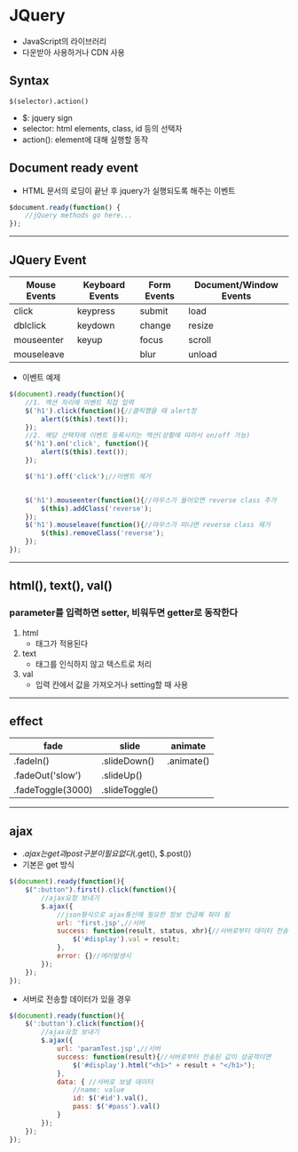 # JQuery

* JavaScript의 라이브러리
* 다운받아 사용하거나 CDN 사용


## Syntax
```$(selector).action()```
* $: jquery sign
* selector: html elements, class, id 등의 선택자
* action(): element에 대해 실행할 동작

## Document ready event
* HTML 문서의 로딩이 끝난 후 jquery가 실행되도록 해주는 이벤트

```javascript
$document.ready(function() {
    //jQuery methods go here...
});
```

---

## JQuery Event

|Mouse Events|Keyboard Events|Form Events|Document/Window Events|
|---|---|---|---|
|click|keypress|submit|load|
|dblclick|keydown|change|resize|
|mouseenter|keyup|focus|scroll|
|mouseleave||blur|unload|

* 이벤트 예제
```javascript
$(document).ready(function(){
    //1. 액션 자리에 이벤트 직접 입력
    $('h1').click(function(){//클릭했을 때 alert창
        alert($(this).text());
    });
    //2. 해당 선택자에 이벤트 등록시키는 액션(상황에 따라서 on/off 가능)
    $('h1').on('click', function(){
        alert($(this).text());
    });

    $('h1').off('click');//이벤트 제거


    $('h1').mouseenter(function(){//마우스가 들어오면 reverse class 추가
        $(this).addClass('reverse');
    });
    $('h1').mouseleave(function(){//마우스가 떠나면 reverse class 제거
        $(this).removeClass('reverse');
    });
});
```

---

## html(), text(), val()
### parameter를 입력하면 setter, 비워두면 getter로 동작한다
1. html
    * 태그가 적용된다
2. text
    * 태그를 인식하지 않고 텍스트로 처리
3. val
    * 입력 칸에서 값을 가져오거나 setting할 때 사용

---
## effect

|fade|slide|animate|
|---|---|---|
|.fadeIn()|.slideDown()|.animate()|
|.fadeOut('slow')|.slideUp()||
|.fadeToggle(3000)|.slideToggle()||

---

## ajax
* $.ajax는 get과 post 구분이 필요없다 ($.get(), $.post())
* 기본은 get 방식
```javascript
$(document).ready(function(){
    $(":button").first().click(function(){
        //ajax요청 보내기
        $.ajax({
            //json형식으로 ajax통신에 필요한 정보 언급해 줘야 됨
            url: 'first.jsp',//서버
            success: function(result, status, xhr){//서버로부터 데이터 전송이 성공적이면
                $('#display').val = result;
            },
            error: {}//에러발생시
        });
    });
});
```

* 서버로 전송할 데이터가 있을 경우
```javascript
$(document).ready(function(){
    $(':button').click(function(){
        //ajax요청 보내기
        $.ajax({
            url: 'paramTest.jsp',//서버
            success: function(result){//서버로부터 전송된 값이 성공적이면
                $('#display').html("<h1>" + result + "</h1>");
            },
            data: { //서버로 보낼 데이터
                //name: value
                id: $('#id').val(),
                pass: $('#pass').val()
            }
        });
    });
});
```
